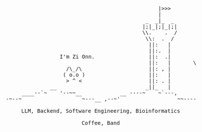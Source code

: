 <pre>
<div align="center">
                                                |>>>                           
                                                |                              
                                            _  _|_  _                          
                                           |;|_|;|_|;|                         
                                           \\.    .  /                         
                                            \\:  .  /                          
                                             ||:   |                           
                                             ||:.  |                           
                 I'm Zi Onn.                 ||:  .|                           
                                             ||:   |       \,/                 
                   /\_/\                     ||: , |            /`\            
                  ( o.o )                    ||:   |                           
                   > ^ <                     ||: . |                           
              __                            _||_   |                           
     ____--`~    '--~~__            __ ----~    ~`---,              ___        
-~--~                   ~---__ ,--~'                  ~~----_____-~'   `~----~~

LLM, Backend, Software Engineering, Bioinformatics

Coffee, Band
</div>
</pre>

